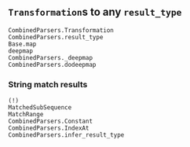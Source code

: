 
## `Transformation`s to any `result_type`
```@docs
CombinedParsers.Transformation
CombinedParsers.result_type
Base.map
deepmap
CombinedParsers._deepmap
CombinedParsers.dodeepmap
```

### String match results
```@docs
(!)
MatchedSubSequence
MatchRange
CombinedParsers.Constant
CombinedParsers.IndexAt
CombinedParsers.infer_result_type
```
